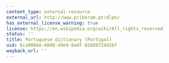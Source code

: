 ```yaml
---
content_type: external-resource
external_url: http://www.priberam.pt/dlpo/
has_external_license_warning: true
license: https://en.wikipedia.org/wiki/All_rights_reserved
status: ''
title: Portuguese dictionary (Portugal)
uid: 6ca9066e-0840-49e9-8a0f-8268972942bf
wayback_url: ''
---
```

